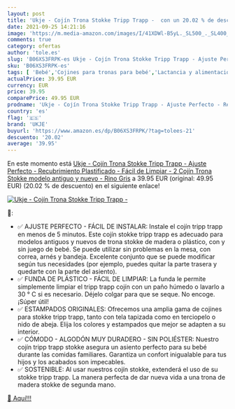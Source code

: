```yaml
---
layout: post
title: 'Ukje - Cojín Trona Stokke Tripp Trapp -  con un 20.02 % de descuento'
date: 2021-09-25 14:21:16
image: 'https://m.media-amazon.com/images/I/41XDWl-B5yL._SL500_._SL400_.jpg'
comments: true
category: ofertas
author: 'tole.es'
slug: 'B06XS3FRPK-es Ukje - Cojín Trona Stokke Tripp Trapp - Ajuste Perfecto -...'
sku: 'B06XS3FRPK-es'
tags: [ 'Bebé','Cojines para tronas para bebé','Lactancia y alimentación','Tronas y asientos','trona','ukje', ]
actualPrice: 39.95 EUR
currency: EUR
price: 39.95
comparePrice: 49.95 EUR
prodname: 'Ukje - Cojín Trona Stokke Tripp Trapp - Ajuste Perfecto - Recubrimiento Plastificado - Fácil de Limpiar - 2 Cojín Trona Stokke  modelo antiguo y nuevo  - Rino Gris'
country: 'es'
flag: '🇪🇸'
brand: 'UKJE'
buyurl: 'https://www.amazon.es/dp/B06XS3FRPK/?tag=tolees-21'
descuento: '20.02'
average: '39.95'
---
```


En este momento está [Ukje - Cojín Trona Stokke Tripp Trapp - Ajuste Perfecto - Recubrimiento Plastificado - Fácil de Limpiar - 2 Cojín Trona Stokke  modelo antiguo y nuevo  - Rino Gris](https://www.amazon.es/dp/B06XS3FRPK/?tag=tolees-21) a 39.95 EUR (original: 49.95 EUR) (20.02 %  de descuento) en el siguiente enlace!

[![Ukje - Cojín Trona Stokke Tripp Trapp - ](https://m.media-amazon.com/images/I/41XDWl-B5yL._SL500_._SL400_.jpg)](https://www.amazon.es/dp/B06XS3FRPK/?tag=tolees-21)

🔎:

- ✅ AJUSTE PERFECTO - FÁCIL DE INSTALAR: Instale el cojín tripp trapp en menos de 5 minutos. Este cojín stokke tripp trapp es adecuado para modelos antiguos y nuevos de trona stokke de madera o plástico, con y sin juego de bebé. Se puede utilizar sin problemas en la mesa, con correa, arnés y bandeja. Excelente conjunto que se puede modificar según tus necesidades (por ejemplo, puedes quitar la parte trasera y quedarte con la parte del asiento).
- ✅ FUNDA DE PLÁSTICO - FÁCIL DE LIMPIAR: La funda le permite simplemente limpiar el tripp trapp cojín con un paño húmedo o lavarlo a 30 ° C si es necesario. Déjelo colgar para que se seque. No encoge. ¡Súper útil!
- ✅ ESTAMPADOS ORIGINALES: Ofrecemos una amplia gama de cojines para stokke tripp trapp, tanto con tela tapizada como en terciopelo o nido de abeja. Elija los colores y estampados que mejor se adapten a su interior.
- ✅ CÓMODO - ALGODÓN MUY DURADERO - SIN POLIÉSTER: Nuestro cojín tripp trapp stokke asegura un asiento perfecto para su bebé durante las comidas familiares. Garantiza un confort inigualable para tus hijos y los acabados son impecables.
- ✅ SOSTENIBLE: Al usar nuestros cojín stokke, extenderá el uso de su stokke tripp trapp. La manera perfecta de dar nueva vida a una trona de madera stokke de segunda mano.

[🛒 Aquí!!!](https://www.amazon.es/dp/B06XS3FRPK/?tag=tolees-21)
